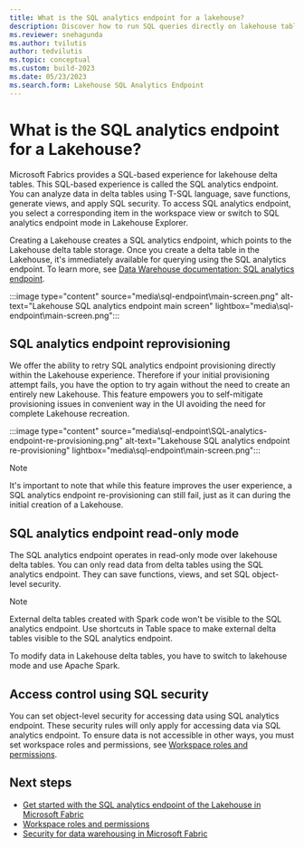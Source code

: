 ```yaml
---
title: What is the SQL analytics endpoint for a lakehouse?
description: Discover how to run SQL queries directly on lakehouse tables with the SQL analytics endpoint.
ms.reviewer: snehagunda
ms.author: tvilutis
author: tedvilutis
ms.topic: conceptual
ms.custom: build-2023
ms.date: 05/23/2023
ms.search.form: Lakehouse SQL Analytics Endpoint
---
```


# What is the SQL analytics endpoint for a Lakehouse?

Microsoft Fabrics provides a SQL-based experience for lakehouse delta tables. This SQL-based experience is called the SQL analytics endpoint. You can analyze data in delta tables using T-SQL language, save functions, generate views, and apply SQL security. To access SQL analytics endpoint, you select a corresponding item in the workspace view or switch to SQL analytics endpoint mode in Lakehouse Explorer.

Creating a Lakehouse creates a SQL analytics endpoint, which points to the Lakehouse delta table storage. Once you create a delta table in the Lakehouse, it's immediately available for querying using the SQL analytics endpoint. To learn more, see [Data Warehouse documentation: SQL analytics endpoint](../data-warehouse/data-warehousing.md#sql-endpoint-of-the-lakehouse).

:::image type="content" source="media\sql-endpoint\main-screen.png" alt-text="Lakehouse SQL analytics endpoint main screen" lightbox="media\sql-endpoint\main-screen.png":::

## SQL analytics endpoint reprovisioning

We offer the ability to retry SQL analytics endpoint provisioning directly within the Lakehouse experience. Therefore if your initial provisioning attempt fails, you have the option to try again without the need to create an entirely new Lakehouse. This feature empowers you to self-mitigate provisioning issues in convenient way in the UI avoiding the need for complete Lakehouse recreation.

:::image type="content" source="media\sql-endpoint\SQL-analytics-endpoint-re-provisioning.png" alt-text="Lakehouse SQL analytics endpoint re-provisioning" lightbox="media\sql-endpoint\main-screen.png":::

> [!NOTE]
> It's important to note that while this feature improves the user experience, a SQL analytics endpoint re-provisioning can still fail, just as it can during the initial creation of a Lakehouse.

## SQL analytics endpoint read-only mode

The SQL analytics endpoint operates in read-only mode over lakehouse delta tables. You can only read data from delta tables using the SQL analytics endpoint. They can save functions, views, and set SQL object-level security.

> [!NOTE]
> External delta tables created with Spark code won't be visible to the SQL analytics endpoint. Use shortcuts in Table space to make external delta tables visible to the SQL analytics endpoint.

To modify data in Lakehouse delta tables, you have to switch to lakehouse mode and use Apache Spark.

## Access control using SQL security

You can set object-level security for accessing data using SQL analytics endpoint. These security rules will only apply for accessing data via SQL analytics endpoint. To ensure data is not accessible in other ways, you must set workspace roles and permissions, see [Workspace roles and permissions](workspace-roles-lakehouse.md).

## Next steps

- [Get started with the SQL analytics endpoint of the Lakehouse in Microsoft Fabric](../data-warehouse/data-warehousing.md#sql-endpoint-of-the-lakehouse)
- [Workspace roles and permissions](workspace-roles-lakehouse.md)
- [Security for data warehousing in Microsoft Fabric](../data-warehouse/security.md)
